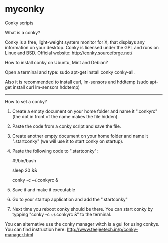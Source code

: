 # myconky
Conky scripts

What is a conky?

Conky is a free, light-weight system monitor for X, that displays any information on your desktop. Conky is licensed under the GPL and runs on Linux and BSD. Official website: http://conky.sourceforge.net/

How to install conky on Ubuntu, Mint and Debian?

Open a terminal and type: sudo apt-get install conky conky-all.

Also it is recommended to install curl, lm-sensors and hddtemp (sudo apt-get install curl lm-sensors hddtemp)

-------------------------------------------------------------------------------------------------------------------


How to set a conky?

 1) Create a empty document on your home folder and name it ".conkyrc" (the dot in front of the name makes the file     hidden).
 
  2) Paste the code from a conky script and save the file.
  
  3) Create another empty document on your home folder and name it ".startconky" (we will use it to start conky on       startup).
  
  4) Paste the following code to ".startconky":
  
       #!/bin/bash
       
       sleep 20 &&	
       
       conky -c ~/.conkyrc &
       
  5) Save it and make it executable
  
  6) Go to your startup application and add the ".startconky"
  
  7) Next time you reboot conky should be there. You can start conky by typping "conky -c ~/.conkyrc &" to the         terminal.

You can alternative use the conky manager witch is a gui for using conkys. You can find instruction here: http://www.teejeetech.in/p/conky-manager.html
  

